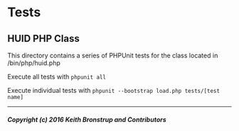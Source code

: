# Tests
## HUID PHP Class

This directory contains a series of PHPUnit tests for the class located in /bin/php/huid.php

Execute all tests with `phpunit all`

Execute individual tests with `phpunit --bootstrap load.php tests/[test name]`

-----
##### Copyright (c) 2016 Keith Bronstrup and Contributors
